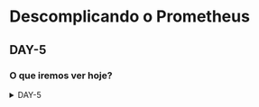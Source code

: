 # Descomplicando o Prometheus

## DAY-5

### O que iremos ver hoje?

<details>
<summary class="summary">DAY-5</summary>

</details>